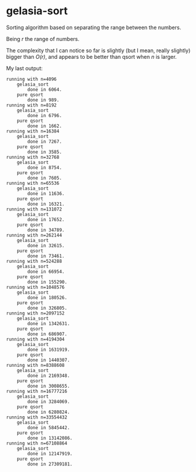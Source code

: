# gelasia-sort
Sorting algorithm based on separating the range between the numbers.

Being *r* the range of numbers.

The complexity that I can notice so far is slightly (but I mean, really slightly) bigger than *O(r)*,
and appears to be better than qsort when *n* is larger.

My last output:

```
running with n=4096
	gelasia_sort
		done in 6064.
	pure qsort
		done in 989.
running with n=8192
	gelasia_sort
		done in 6796.
	pure qsort
		done in 1662.
running with n=16384
	gelasia_sort
		done in 7267.
	pure qsort
		done in 3585.
running with n=32768
	gelasia_sort
		done in 8754.
	pure qsort
		done in 7605.
running with n=65536
	gelasia_sort
		done in 11636.
	pure qsort
		done in 16321.
running with n=131072
	gelasia_sort
		done in 17652.
	pure qsort
		done in 34789.
running with n=262144
	gelasia_sort
		done in 32615.
	pure qsort
		done in 73461.
running with n=524288
	gelasia_sort
		done in 66954.
	pure qsort
		done in 155290.
running with n=1048576
	gelasia_sort
		done in 180526.
	pure qsort
		done in 326805.
running with n=2097152
	gelasia_sort
		done in 1342631.
	pure qsort
		done in 686907.
running with n=4194304
	gelasia_sort
		done in 1631919.
	pure qsort
		done in 1440307.
running with n=8388608
	gelasia_sort
		done in 2169348.
	pure qsort
		done in 3008655.
running with n=16777216
	gelasia_sort
		done in 3284069.
	pure qsort
		done in 6280824.
running with n=33554432
	gelasia_sort
		done in 5845442.
	pure qsort
		done in 13142086.
running with n=67108864
	gelasia_sort
		done in 12147919.
	pure qsort
		done in 27309181.
```
